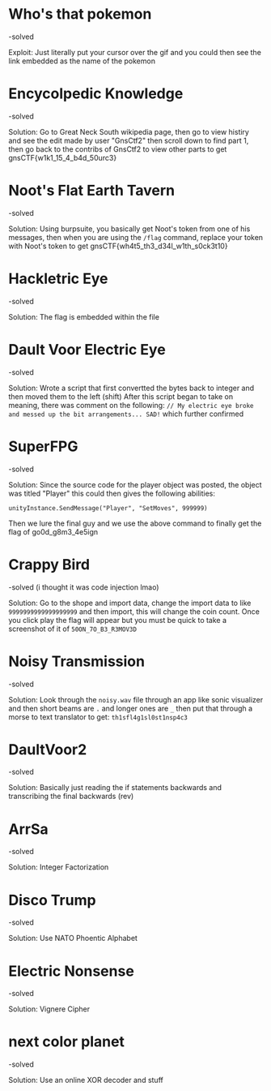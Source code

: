 # Who's that pokemon
-solved

Exploit: Just literally put your cursor over the gif and you could then see the link embedded as the name of the pokemon

# Encycolpedic Knowledge
-solved

Solution: Go to Great Neck South wikipedia page, then go to view histiry and see the edit made by user "GnsCtf2" then scroll down to
find part 1, then go back to the contribs of GnsCtf2 to view other parts to get gnsCTF{w1k1_15_4_b4d_50urc3}

# Noot's Flat Earth Tavern
-solved

Solution: Using burpsuite, you basically get Noot's token from one of his messages, then when you are using the `/flag` command, 
replace your token with Noot's token to get gnsCTF{wh4t5_th3_d34l_w1th_s0ck3t10}

# Hackletric Eye
-solved

Solution: The flag is embedded within the file

# Dault Voor Electric Eye
-solved

Solution: Wrote a script that first convertted the bytes back to integer and then moved them to the left (shift)
After this script began to take on meaning, there was comment on the following:
```// My electric eye broke and messed up the bit arrangements... SAD!```
which further confirmed 

# SuperFPG
-solved

Solution: Since the source code for the player object was posted, the object was titled "Player" this could then gives the following abilities:

`unityInstance.SendMessage("Player", "SetMoves", 999999)`

Then we lure the final guy and we use the above command to finally get the flag of go0d_g8m3_4e5ign

# Crappy Bird
-solved (i thought it was code injection lmao)

Solution: Go to the shope and import data, change the import data to like `9999999999999999999` and then import, this will change the coin count. Once you click play
the flag will appear but you must be quick to take a screenshot of it of `50ON_7O_B3_R3MOV3D`

# Noisy Transmission
-solved

Solution: Look through the `noisy.wav` file through an app like sonic visualizer and then short beams are `.` and longer ones are `_` then put that through a morse to 
text translator to get:
`th1sfl4g1sl0st1nsp4c3`

# DaultVoor2
-solved

Solution: Basically just reading the if statements backwards and transcribing the final backwards (rev)

# ArrSa
-solved

Solution: Integer Factorization 

# Disco Trump
-solved

Solution: Use NATO Phoentic Alphabet 

# Electric Nonsense
-solved

Solution: Vignere Cipher

# next color planet
-solved

Solution: Use an online XOR decoder and stuff


